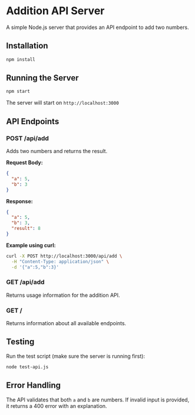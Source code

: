 # Addition API Server

A simple Node.js server that provides an API endpoint to add two numbers.

## Installation

```bash
npm install
```

## Running the Server

```bash
npm start
```

The server will start on `http://localhost:3000`

## API Endpoints

### POST /api/add

Adds two numbers and returns the result.

**Request Body:**
```json
{
  "a": 5,
  "b": 3
}
```

**Response:**
```json
{
  "a": 5,
  "b": 3,
  "result": 8
}
```

**Example using curl:**
```bash
curl -X POST http://localhost:3000/api/add \
  -H "Content-Type: application/json" \
  -d '{"a":5,"b":3}'
```

### GET /api/add

Returns usage information for the addition API.

### GET /

Returns information about all available endpoints.

## Testing

Run the test script (make sure the server is running first):

```bash
node test-api.js
```

## Error Handling

The API validates that both `a` and `b` are numbers. If invalid input is provided, it returns a 400 error with an explanation.